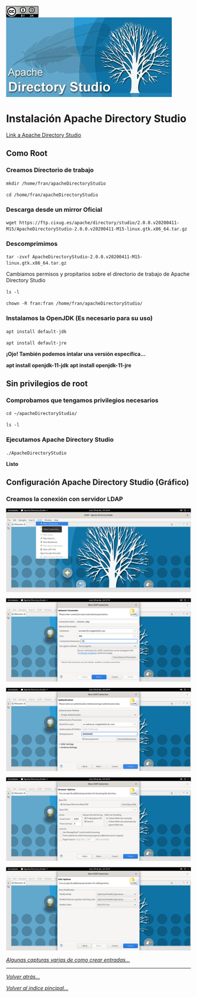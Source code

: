 <img src="../../imagenes/MI-LICENCIA88x31.png" style="float: left; margin-right: 10px;" />

<img src="../../imagenes/logoApa.jpg" />

# Instalación Apache Directory Studio
[Link a Apache Directory Studio](https://directory.apache.org/studio/download/download-linux.html)
## Como Root
### Creamos Directorio de trabajo

``mkdir /home/fran/apacheDirectoryStudio``

``cd /home/fran/apacheDirectoryStudio``

### Descarga desde un mirror Oficial

``wget https://ftp.cixug.es/apache/directory/studio/2.0.0.v20200411-M15/ApacheDirectoryStudio-2.0.0.v20200411-M15-linux.gtk.x86_64.tar.gz``

### Descomprimimos

``tar -zvxf ApacheDirectoryStudio-2.0.0.v20200411-M15-linux.gtk.x86_64.tar.gz``

Cambiamos permisos y propitarios sobre el directorio de trabajo de Apache Directory Studio

``ls -l``

``chown -R fran:fran /home/fran/apacheDirectoryStudio/``

### Instalamos la OpenJDK (Es necesario para su uso)

``apt install default-jdk``

``apt install default-jre``

**¡Ojo! También podemos intalar una versión específica...**

**apt install openjdk-11-jdk**
**apt install openjdk-11-jre**

## Sin privilegios de root

### Comprobamos que tengamos privilegios necesarios

``cd ~/apacheDirectoryStudio/``

``ls -l``

### Ejecutamos Apache Directory Studio

``./ApacheDirectoryStudio``

**Listo**

## Configuración Apache Directory Studio (Gráfico)

### Creamos la conexión con servidor LDAP

![Conexion](../../imagenes/conexion.png)

![Conexion2](../../imagenes/conexion2.png)

![Conexion3](../../imagenes/conexion3.png)

![Conexion4](../../imagenes/conexion4.png)

![Conexion5](../../imagenes/conexion5.png)

*[Algunas capturas varias de como crear entradas...](../../imagenes/capturas)*
_________________________________________________
*[Volver atrás...](../README.md)*

*[Volver al indice pincipal...](../../README.md)*